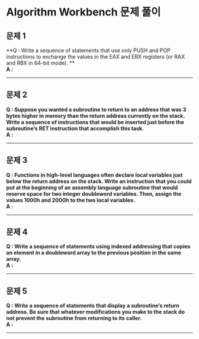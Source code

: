 # Algorithm Workbench 문제 풀이

## 문제 1  
**Q : Write a sequence of statements that use only PUSH and POP instructions to exchange the values in the EAX and EBX registers (or RAX and RBX in 64-bit mode). **  
**A :**  

---
## 문제 2
**Q : Suppose you wanted a subroutine to return to an address that was 3 bytes higher in memory than the return address currently on the stack. Write a sequence of instructions that would be inserted just before the subroutine’s RET instruction that accomplish this task.**  
**A :**  

---
## 문제 3
**Q : Functions in high-level languages often declare local variables just below the return address on the stack. Write an instruction that you could put at the beginning of an assembly language subroutine that would reserve space for two integer doubleword variables. Then, assign the values 1000h and 2000h to the two local variables.**  
**A :**  

---
## 문제 4
**Q : Write a sequence of statements using indexed addressing that copies an element in a doubleword array to the previous position in the same array.**  
**A :**  

---
## 문제 5
**Q : Write a sequence of statements that display a subroutine’s return address. Be sure that whatever modifications you make to the stack do not prevent the subroutine from returning to its caller.**  
**A :**  

---
